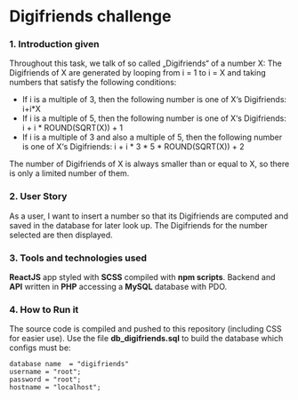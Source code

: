 # Digifriends challenge
### 1. Introduction given
Throughout this task, we talk of so called „Digifriends“ of a number X:
The Digifriends of X are generated by looping from  i = 1 to  i = X and taking numbers that satisfy the following conditions:
- If  i  is a multiple of 3, then the following number is one of X‘s Digifriends: i+i*X
- If  i  is a multiple of 5, then the following number is one of X‘s Digifriends: i + i * ROUND(SQRT(X)) + 1
- If  i is a multiple of 3  and also a multiple of 5, then the following number is one of X‘s Digifriends:
i + i * 3 * 5 * ROUND(SQRT(X)) + 2

The number of Digifriends of X is always smaller than or equal to X, so there is only a limited number of them.

### 2. User Story
As a user, I want to insert a number so that its Digifriends are computed and saved in the database for later look up. The Digifriends for the number selected are then displayed.

### 3. Tools and technologies used
**ReactJS** app styled with **SCSS** compiled with **npm scripts**. Backend and **API** written in **PHP** accessing a **MySQL** database with PDO.

### 4. How to Run it
The source code is compiled and pushed to this repository (including CSS for easier use). Use the file **db_digifriends.sql** to build the database which configs must be:
    
    database name  = "digifriends"
    username = "root";
    password = "root";
    hostname = "localhost";
